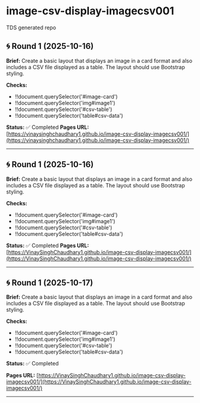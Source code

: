 # image-csv-display-imagecsv001
TDS generated repo

## 🌀 Round 1 (2025-10-16)
**Brief:** Create a basic layout that displays an image in a card format and also includes a CSV file displayed as a table. The layout should use Bootstrap styling.

**Checks:**
- !!document.querySelector('#image-card')
- !!document.querySelector('img#image1')
- !!document.querySelector('#csv-table')
- !!document.querySelector('table#csv-data')

**Status:** ✅ Completed
**Pages URL:** [https://vinaysinghchaudhary1.github.io/image-csv-display-imagecsv001/](https://vinaysinghchaudhary1.github.io/image-csv-display-imagecsv001/)

---

## 🌀 Round 1 (2025-10-16)
**Brief:** Create a basic layout that displays an image in a card format and also includes a CSV file displayed as a table. The layout should use Bootstrap styling.

**Checks:**
- !!document.querySelector('#image-card')
- !!document.querySelector('img#image1')
- !!document.querySelector('#csv-table')
- !!document.querySelector('table#csv-data')

**Status:** ✅ Completed
**Pages URL:** [https://VinaySinghChaudhary1.github.io/image-csv-display-imagecsv001/](https://VinaySinghChaudhary1.github.io/image-csv-display-imagecsv001/)

---


## 🌀 Round 1 (2025-10-17)

**Brief:** Create a basic layout that displays an image in a card format and also includes a CSV file displayed as a table. The layout should use Bootstrap styling.

**Checks:**
- !!document.querySelector('#image-card')
- !!document.querySelector('img#image1')
- !!document.querySelector('#csv-table')
- !!document.querySelector('table#csv-data')

**Status:** ✅ Completed

**Pages URL:** [https://VinaySinghChaudhary1.github.io/image-csv-display-imagecsv001/](https://VinaySinghChaudhary1.github.io/image-csv-display-imagecsv001/)

---
